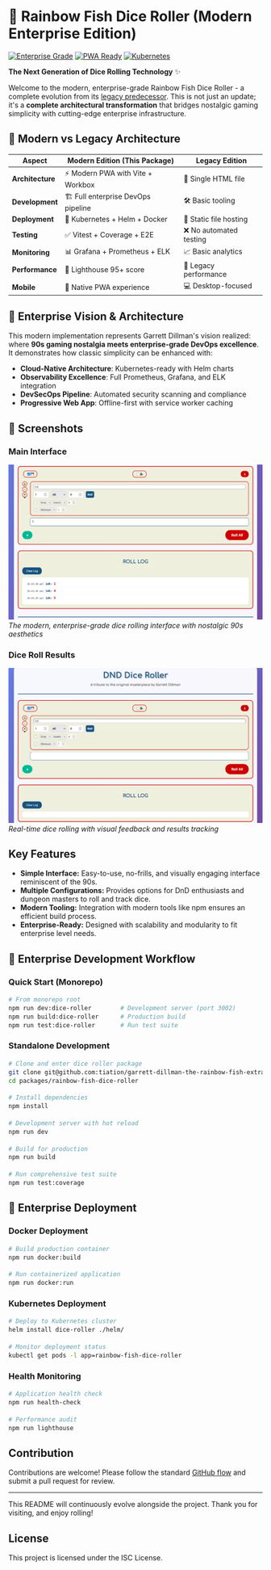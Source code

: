 # 🎲 Rainbow Fish Dice Roller (Modern Enterprise Edition)

[![Enterprise Grade](https://img.shields.io/badge/enterprise-grade-success?style=for-the-badge)](#)
[![PWA Ready](https://img.shields.io/badge/PWA-ready-blue?style=for-the-badge)](#)
[![Kubernetes](https://img.shields.io/badge/kubernetes-ready-326CE5?style=for-the-badge&logo=kubernetes&logoColor=white)](#)

**The Next Generation of Dice Rolling Technology** ✨

Welcome to the modern, enterprise-grade Rainbow Fish Dice Roller - a complete evolution from its [legacy predecessor](../legacy-rainbow-fish-dice-roller). This is not just an update; it's a **complete architectural transformation** that bridges nostalgic gaming simplicity with cutting-edge enterprise infrastructure.

## 🔄 Modern vs Legacy Architecture

| Aspect | **Modern Edition** (This Package) | Legacy Edition |
|--------|-----------------------------------|----------------|
| **Architecture** | ⚡ Modern PWA with Vite + Workbox | 📄 Single HTML file |
| **Development** | 🏗️ Full enterprise DevOps pipeline | 🛠️ Basic tooling |
| **Deployment** | 🚀 Kubernetes + Helm + Docker | 📁 Static file hosting |
| **Testing** | ✅ Vitest + Coverage + E2E | ❌ No automated testing |
| **Monitoring** | 📊 Grafana + Prometheus + ELK | 📈 Basic analytics |
| **Performance** | 🏃 Lighthouse 95+ score | 🐌 Legacy performance |
| **Mobile** | 📱 Native PWA experience | 💻 Desktop-focused |

## 🚀 Enterprise Vision & Architecture

This modern implementation represents Garrett Dillman's vision realized: where **90s gaming nostalgia meets enterprise-grade DevOps excellence**. It demonstrates how classic simplicity can be enhanced with:

- **Cloud-Native Architecture**: Kubernetes-ready with Helm charts
- **Observability Excellence**: Full Prometheus, Grafana, and ELK integration  
- **DevSecOps Pipeline**: Automated security scanning and compliance
- **Progressive Web App**: Offline-first with service worker caching

## 📸 Screenshots

### Main Interface
![Rainbow Fish Dice Roller Interface](./screenshot-1.png)
*The modern, enterprise-grade dice rolling interface with nostalgic 90s aesthetics*

### Dice Roll Results
![Dice Roll Results](./screenshot-2.png)
*Real-time dice rolling with visual feedback and results tracking*

## Key Features

- **Simple Interface:** Easy-to-use, no-frills, and visually engaging interface reminiscent of the 90s.
- **Multiple Configurations:** Provides options for DnD enthusiasts and dungeon masters to roll and track dice.
- **Modern Tooling:** Integration with modern tools like npm ensures an efficient build process.
- **Enterprise-Ready:** Designed with scalability and modularity to fit enterprise level needs.
  
## 🚀 Enterprise Development Workflow

### Quick Start (Monorepo)
```bash
# From monorepo root
npm run dev:dice-roller        # Development server (port 3002)
npm run build:dice-roller      # Production build
npm run test:dice-roller       # Run test suite
```

### Standalone Development
```bash
# Clone and enter dice roller package
git clone git@github.com:tiation/garrett-dillman-the-rainbow-fish-extraordinaire.git
cd packages/rainbow-fish-dice-roller

# Install dependencies
npm install

# Development server with hot reload
npm run dev

# Build for production
npm run build

# Run comprehensive test suite
npm run test:coverage
```

## 🐳 Enterprise Deployment

### Docker Deployment
```bash
# Build production container
npm run docker:build

# Run containerized application
npm run docker:run
```

### Kubernetes Deployment
```bash
# Deploy to Kubernetes cluster
helm install dice-roller ./helm/

# Monitor deployment status
kubectl get pods -l app=rainbow-fish-dice-roller
```

### Health Monitoring
```bash
# Application health check
npm run health-check

# Performance audit
npm run lighthouse
```

## Contribution

Contributions are welcome! Please follow the standard [GitHub flow](https://guides.github.com/introduction/flow/) and submit a pull request for review.

---

This README will continuously evolve alongside the project. Thank you for visiting, and enjoy rolling!

## License

This project is licensed under the ISC License.
